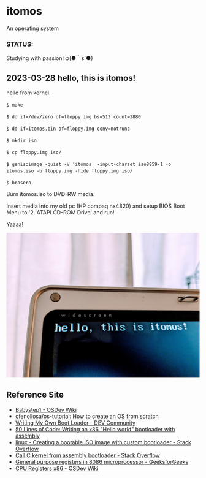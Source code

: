 # itomos
An operating system

### STATUS:
Studying with passion! φ(●｀ε´●)

## 2023-03-28 hello, this is itomos!

hello from kernel.

`$ make`

`$ dd if=/dev/zero of=floppy.img bs=512 count=2880`

`$ dd if=itomos.bin of=floppy.img conv=notrunc`

`$ mkdir iso`

`$ cp floppy.img iso/`

`$ genisoimage -quiet -V 'itomos' -input-charset iso8859-1 -o itomos.iso -b floppy.img -hide floppy.img iso/`

`$ brasero`

Burn itomos.iso to DVD-RW media.

Insert media into my old pc (HP compaq nx4820) and setup BIOS Boot Menu to '2. ATAPI CD-ROM Drive' and run!

Yaaaa!

![itomos](2023-03-28.jpg)

## Reference Site

- [Babystep1 - OSDev Wiki](https://wiki.osdev.org/Babystep1)
- [cfenollosa/os-tutorial: How to create an OS from scratch](https://github.com/cfenollosa/os-tutorial)
- [Writing My Own Boot Loader - DEV Community](https://dev.to/frosnerd/writing-my-own-boot-loader-3mld)
- [50 Lines of Code: Writing an x86 "Hello world" bootloader with assembly](https://50linesofco.de/post/2018-02-28-writing-an-x86-hello-world-bootloader-with-assembly)
- [linux - Creating a bootable ISO image with custom bootloader - Stack Overflow](https://stackoverflow.com/questions/34268518/creating-a-bootable-iso-image-with-custom-bootloader)
- [Call C kernel from assembly bootloader - Stack Overflow](https://stackoverflow.com/questions/27051471/call-c-kernel-from-assembly-bootloader)
- [General purpose registers in 8086 microprocessor - GeeksforGeeks](https://www.geeksforgeeks.org/general-purpose-registers-8086-microprocessor/)
- [CPU Registers x86 - OSDev Wiki](https://wiki.osdev.org/CPU_Registers_x86)

